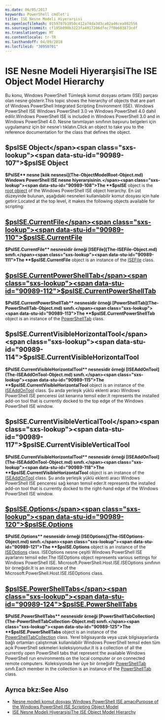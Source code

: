 ```yaml
---
ms.date: 06/05/2017
keywords: PowerShell cmdlet'i
title: ISE Nesne Modeli Hiyerarşisi
ms.openlocfilehash: 0159707b1050c412a74da3d3ca02a46cea982556
ms.sourcegitcommit: cf195b090b3223fa4917206dfec7f0b603873cdf
ms.translationtype: MT
ms.contentlocale: tr-TR
ms.lasthandoff: 04/09/2018
ms.locfileid: "30950701"
---
```

# <a name="the-ise-object-model-hierarchy"></a><span data-ttu-id="90989-103">ISE Nesne Modeli Hiyerarşisi</span><span class="sxs-lookup"><span data-stu-id="90989-103">The ISE Object Model Hierarchy</span></span>

<span data-ttu-id="90989-104">Bu konu, Windows PowerShell Tümleşik komut dosyası ortamı (ISE) parçası olan nesne gösterir.</span><span class="sxs-lookup"><span data-stu-id="90989-104">This topic shows the hierarchy of objects that are part of Windows PowerShell Integrated Scripting Environment (ISE).</span></span>
<span data-ttu-id="90989-105">Windows PowerShell ISE Windows PowerShell 3.0 ve Windows PowerShell 4.0 dahil edilir.</span><span class="sxs-lookup"><span data-stu-id="90989-105">Windows PowerShell ISE is included in Windows PowerShell 3.0 and in Windows PowerShell 4.0.</span></span>
<span data-ttu-id="90989-106">Nesne tanımlayan sınıfının başvuru belgeleri için uygulamanız için bir nesne'ı tıklatın.</span><span class="sxs-lookup"><span data-stu-id="90989-106">Click an object to take you to the reference documentation for the class that defines the object.</span></span>

## <a name="psise-object"></a><span data-ttu-id="90989-107">$psISE Object</span><span class="sxs-lookup"><span data-stu-id="90989-107">$psISE Object</span></span>

<span data-ttu-id="90989-108">**$PsISE** nesne [kök nesnesi](The-ObjectModelRoot-Object.md) Windows PowerShell ISE nesne hiyerarşisinin.</span><span class="sxs-lookup"><span data-stu-id="90989-108">The **$psISE** object is the [root object](The-ObjectModelRoot-Object.md) of the Windows PowerShell ISE object hierarchy.</span></span>
<span data-ttu-id="90989-109">En üst düzeyinde bulunan, aşağıdaki nesneleri kullanılabilir komut dosyası için hale getirir:</span><span class="sxs-lookup"><span data-stu-id="90989-109">Located at the top level, it makes the following objects available for scripting:</span></span>

## <a name="psisecurrentfilethe-isefile-objectmd"></a>[<span data-ttu-id="90989-110">$psISE.CurrentFile</span><span class="sxs-lookup"><span data-stu-id="90989-110">$psISE.CurrentFile</span></span>](The-ISEFile-Object.md)

<span data-ttu-id="90989-111">**$PsISE.CurrentFile** nesnesidir örneği [ISEFile](The-ISEFile-Object.md) sınıfı.</span><span class="sxs-lookup"><span data-stu-id="90989-111">The **$psISE.CurrentFile** object is an instance of the [ISEFile](The-ISEFile-Object.md) class.</span></span>

## <a name="psisecurrentpowershelltabthe-powershelltab-objectmd"></a>[<span data-ttu-id="90989-112">$psISE.CurrentPowerShellTab</span><span class="sxs-lookup"><span data-stu-id="90989-112">$psISE.CurrentPowerShellTab</span></span>](The-PowerShellTab-Object.md)

<span data-ttu-id="90989-113">**$PsISE.CurrentPowerShellTab** nesnesidir örneği [PowerShellTab](The-PowerShellTab-Object.md) sınıfı.</span><span class="sxs-lookup"><span data-stu-id="90989-113">The **$psISE.CurrentPowerShellTab** object is an instance of the [PowerShellTab](The-PowerShellTab-Object.md) class.</span></span>

## <a name="psisecurrentvisiblehorizontaltool"></a><span data-ttu-id="90989-114">$psISE.CurrentVisibleHorizontalTool</span><span class="sxs-lookup"><span data-stu-id="90989-114">$psISE.CurrentVisibleHorizontalTool</span></span>

<span data-ttu-id="90989-115">**$PsISE.CurrentVisibleHorizontalTool** nesnesidir örneği [ISEAddOnTool](The-ISEAddOnTool-Object.md) sınıfı.</span><span class="sxs-lookup"><span data-stu-id="90989-115">The **$psISE.CurrentVisibleHorizontalTool** object is an instance of the [ISEAddOnTool](The-ISEAddOnTool-Object.md) class.</span></span>
<span data-ttu-id="90989-116">Şu anda yerleşik yüklü eklenti aracı Windows PowerShell ISE penceresi üst kenarına temsil eder.</span><span class="sxs-lookup"><span data-stu-id="90989-116">It represents the installed add-on tool that is currently docked to the top edge of the Windows PowerShell ISE window.</span></span>

## <a name="psisecurrentvisibleverticaltool"></a><span data-ttu-id="90989-117">$psISE.CurrentVisibleVerticalTool</span><span class="sxs-lookup"><span data-stu-id="90989-117">$psISE.CurrentVisibleVerticalTool</span></span>

<span data-ttu-id="90989-118">**$PsISE.CurrentVisibleHorizontalTool** nesnesidir örneği [ISEAddOnTool](The-ISEAddOnTool-Object.md) sınıfı.</span><span class="sxs-lookup"><span data-stu-id="90989-118">The **$psISE.CurrentVisibleHorizontalTool** object is an instance of the [ISEAddOnTool](The-ISEAddOnTool-Object.md) class.</span></span>
<span data-ttu-id="90989-119">Şu anda yerleşik yüklü eklenti aracı Windows PowerShell ISE penceresi sağ kenarı temsil eder.</span><span class="sxs-lookup"><span data-stu-id="90989-119">It represents the installed add-on tool that is currently docked to the right-hand edge of the Windows PowerShell ISE window.</span></span>

## <a name="psiseoptionsthe-iseoptions-objectmd"></a>[<span data-ttu-id="90989-120">$psISE.Options</span><span class="sxs-lookup"><span data-stu-id="90989-120">$psISE.Options</span></span>](The-ISEOptions-Object.md)

<span data-ttu-id="90989-121">**$PsISE.Options** nesnesidir örneği [ISEOptions](The-ISEOptions-Object.md) sınıfı.</span><span class="sxs-lookup"><span data-stu-id="90989-121">The **$psISE.Options** object is an instance of the [ISEOptions](The-ISEOptions-Object.md) class.</span></span>
<span data-ttu-id="90989-122">ISEOptions nesne çeşitli Windows PowerShell ISE ayarlarını temsil eder.</span><span class="sxs-lookup"><span data-stu-id="90989-122">The ISEOptions object represents various settings for Windows PowerShell ISE.</span></span>
<span data-ttu-id="90989-123">Microsoft.PowerShell.Host.ISE.ISEOptions sınıfının bir örneğidir.</span><span class="sxs-lookup"><span data-stu-id="90989-123">It is an instance of the Microsoft.PowerShell.Host.ISE.ISEOptions class.</span></span>

## <a name="psisepowershelltabsthe-powershelltabcollection-objectmd"></a>[<span data-ttu-id="90989-124">$psISE.PowerShellTabs</span><span class="sxs-lookup"><span data-stu-id="90989-124">$psISE.PowerShellTabs</span></span>](The-PowerShellTabCollection-Object.md)

<span data-ttu-id="90989-125">**$PsISE.PowerShellTabs** nesnesidir örneği [PowerShellTabCollection](The-PowerShellTabCollection-Object.md) sınıfı.</span><span class="sxs-lookup"><span data-stu-id="90989-125">The **$psISE.PowerShellTabs** object is an instance of the [PowerShellTabCollection](The-PowerShellTabCollection-Object.md) class.</span></span>
<span data-ttu-id="90989-126">Yerel bilgisayarda veya uzak bilgisayarlarda bağlı ortamları çalıştırmak kullanılabilir Windows PowerShell temsil eden tüm açık PowerShell sekmeleri koleksiyonudur.</span><span class="sxs-lookup"><span data-stu-id="90989-126">It is a collection of all the currently open PowerShell tabs that represent the available Windows PowerShell run environments on the local computer or on connected remote computers.</span></span>
<span data-ttu-id="90989-127">Koleksiyonda her üye bir örneğidir [PowerShellTab](The-PowerShellTab-Object.md) sınıfı.</span><span class="sxs-lookup"><span data-stu-id="90989-127">Each member in the collection is an instance of the [PowerShellTab](The-PowerShellTab-Object.md) class.</span></span>

## <a name="see-also"></a><span data-ttu-id="90989-128">Ayrıca bkz:</span><span class="sxs-lookup"><span data-stu-id="90989-128">See Also</span></span>

- [<span data-ttu-id="90989-129">Nesne modeli komut dosyası Windows PowerShell ISE amacı</span><span class="sxs-lookup"><span data-stu-id="90989-129">Purpose of the Windows PowerShell ISE Scripting Object Model</span></span>](Purpose-of-the-Windows-PowerShell-ISE-Scripting-Object-Model.md)
- [<span data-ttu-id="90989-130">ISE Nesne Modeli Hiyerarşisi</span><span class="sxs-lookup"><span data-stu-id="90989-130">The ISE Object Model Hierarchy</span></span>](The-ISE-Object-Model-Hierarchy.md)